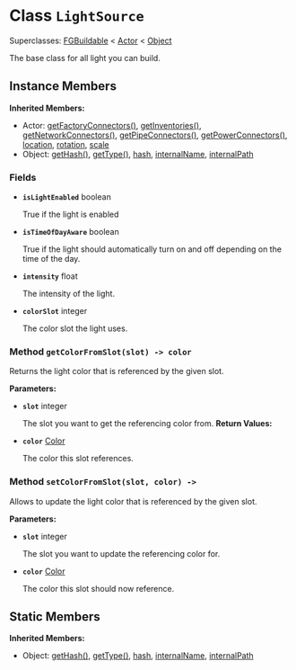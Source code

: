 # Class <code>LightSource</code>

Superclasses: <a href="FGBuildable.md">FGBuildable</a> < <a href="Actor.md">Actor</a> < <a href="Object.md">Object</a>

The base class for all light you can build.
## Instance Members
<b>Inherited Members:</b>
- Actor: <a href="Actor.md#getFactoryConnectors">getFactoryConnectors()</a>, <a href="Actor.md#getInventories">getInventories()</a>, <a href="Actor.md#getNetworkConnectors">getNetworkConnectors()</a>, <a href="Actor.md#getPipeConnectors">getPipeConnectors()</a>, <a href="Actor.md#getPowerConnectors">getPowerConnectors()</a>, <a href="Actor.md#location">location</a>, <a href="Actor.md#rotation">rotation</a>, <a href="Actor.md#scale">scale</a>
- Object: <a href="Object.md#getHash">getHash()</a>, <a href="Object.md#getType">getType()</a>, <a href="Object.md#hash">hash</a>, <a href="Object.md#internalName">internalName</a>, <a href="Object.md#internalPath">internalPath</a>
### Fields
- <code><b>isLightEnabled</b></code> boolean

  True if the light is enabled
- <code><b>isTimeOfDayAware</b></code> boolean

  True if the light should automatically turn on and off depending on the time of the day.
- <code><b>intensity</b></code> float

  The intensity of the light.
- <code><b>colorSlot</b></code> integer

  The color slot the light uses.
### Method <code>getColorFromSlot(slot) -> color</code>
Returns the light color that is referenced by the given slot.

<b>Parameters:</b>

- <code><b>slot</b></code> integer

  The slot you want to get the referencing color from.
<b>Return Values:</b>

- <code><b>color</b></code> <a href="../structs/Color.md">Color</a>

  The color this slot references.
### Method <code>setColorFromSlot(slot, color) -> </code>
Allows to update the light color that is referenced by the given slot.

<b>Parameters:</b>

- <code><b>slot</b></code> integer

  The slot you want to update the referencing color for.
- <code><b>color</b></code> <a href="../structs/Color.md">Color</a>

  The color this slot should now reference.
## Static Members
<b>Inherited Members:</b>
- Object: <a href="Object.md#getHash">getHash()</a>, <a href="Object.md#getType">getType()</a>, <a href="Object.md#hash">hash</a>, <a href="Object.md#internalName">internalName</a>, <a href="Object.md#internalPath">internalPath</a>